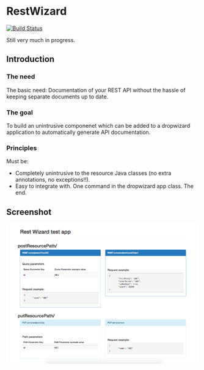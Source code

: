 # RestWizard
[![Build Status](https://travis-ci.org/mclarke47/RestWizard.svg)](https://travis-ci.org/mclarke47/RestWizard)

Still very much in progress.

## Introduction

### The need
The basic need: Documentation of your REST API without the hassle of keeping separate documents up to date. 

### The goal
To build an unintrusive componenet which can be added to a dropwizard application to automatically generate API documentation.

### Principles 

Must be:

* Completely unintrusive to the resource Java classes (no extra annotations, no exceptions!!).
* Easy to integrate with. One command in the dropwizard app class. The end.

## Screenshot
![alt tag](https://raw.githubusercontent.com/mclarke47/RestWizard/master/screenshot.png)
